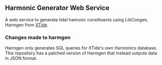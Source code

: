 ## Harmonic Generator Web Service

A web service to generate tidal hamonic constituents using LibCongen, Harmgen from [XTide](https://flaterco.com/xtide).

### Changes made to harmgen

Harmgen only generates SQL queries for XTide's own Harmonics database. This repository has a patched version of Harmgen that instead outputs data in JSON format.
